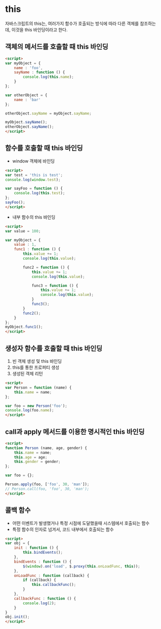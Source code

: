 # this
자바스크립트의 this는, 여러가지 함수가 호출되는 방식에 따라 다른 객체를 참조하는데, 이것을 this 바인딩이라고 한다.

## 객체의 메서드를 호출할 때 this 바인딩

```html
<script>
var myObject = {
    name : 'foo',
    sayName : function () {
        console.log(this.name);
    }
};

var otherObject = {
    name : 'bar'
};

otherObject.sayName = myObject.sayName;

myObject.sayName();
otherObject.sayName();
</script>
```

## 함수를 호출할 때 this 바인딩
* window 객체에 바인딩

```html
<script>
var test = 'this is test';
console.log(window.test);

var sayFoo = function () {
    console.log(this.test);
};
sayFoo();
</script>
```

* 내부 함수의 this 바인딩

```html
<script>
var value = 100;

var myObject = {
    value : 1,
    func1 : function () {
        this.value += 1;
        console.log(this.value);

        func2 = function () {
            this.value += 1;
            console.log(this.value);

            func3 = function () {
                this.value += 1;
                console.log(this.value);
            }
            func3();
        }
        func2();
    }
};
myObject.func1();
</script>
```

## 생성자 함수를 호출할 때 this 바인딩
1. 빈 객체 생성 및 this 바인딩
2. this를 통한 프로퍼티 생성
3. 생성된 객체 리턴

```html
<script>
var Person = function (name) {
    this.name = name;
};

var foo = new Person('foo');
console.log(foo.name);
</script>
```

## call과 apply 메서드를 이용한 명시적인 this 바인딩

```html
<script>
function Person (name, age, gender) {
    this.name = name;
    this.age = age;
    this.gender = gender;
};

var foo = {};

Person.apply(foo, ['foo', 30, 'man']);
// Person.call(foo, 'foo', 30, 'man');
</script>
```

## 콜백 함수
* 어떤 이벤트가 발생했거나 특정 시점에 도달했을때 시스템에서 호출되는 함수
* 특정 함수의 인자로 넘겨서, 코드 내부에서 호출되는 함수

```html
<script>
var obj = {
    init : function () {
        this.bindEvents();
    },
    bindEvents : function () {
        $(window).on('load', $.proxy(this.onLoadFunc, this));
    },
    onLoadFunc : function (callback) {
        if (callback) {
            this.callbackFunc();
        }
    },
    callbackFunc : function () {
        console.log(2);
    }
}
obj.init();
</script>
```
